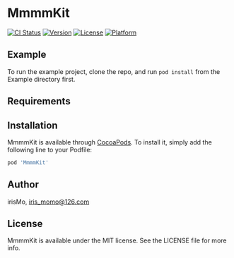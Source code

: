 # MmmmKit

[![CI Status](https://img.shields.io/travis/irisMo/MmmmKit.svg?style=flat)](https://travis-ci.org/irisMo/MmmmKit)
[![Version](https://img.shields.io/cocoapods/v/MmmmKit.svg?style=flat)](https://cocoapods.org/pods/MmmmKit)
[![License](https://img.shields.io/cocoapods/l/MmmmKit.svg?style=flat)](https://cocoapods.org/pods/MmmmKit)
[![Platform](https://img.shields.io/cocoapods/p/MmmmKit.svg?style=flat)](https://cocoapods.org/pods/MmmmKit)

## Example

To run the example project, clone the repo, and run `pod install` from the Example directory first.

## Requirements

## Installation

MmmmKit is available through [CocoaPods](https://cocoapods.org). To install
it, simply add the following line to your Podfile:

```ruby
pod 'MmmmKit'
```

## Author

irisMo, iris_momo@126.com

## License

MmmmKit is available under the MIT license. See the LICENSE file for more info.
